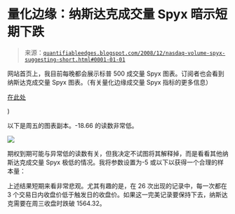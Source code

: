 <!--yml

分类：未分类

日期：2024-05-18 13:31:29

-->

# 量化边缘：纳斯达克成交量 Spyx 暗示短期下跌

> 来源：[`quantifiableedges.blogspot.com/2008/12/nasdaq-volume-spyx-suggesting-short.html#0001-01-01`](http://quantifiableedges.blogspot.com/2008/12/nasdaq-volume-spyx-suggesting-short.html#0001-01-01)

网站首页上，我目前每晚都会展示标普 500 成交量 Spyx 图表。订阅者也会看到纳斯达克成交量 Spyx 图表。（有关量化边缘成交量 Spyx 指标的更多信息）

[在此处](http://quantifiableedges.blogspot.com/search/label/Spyx)

)

以下是周五的图表副本。-18.66 的读数非常低。

![](https://blogger.googleusercontent.com/img/b/R29vZ2xl/AVvXsEg661cFc14mVNBc3JdRyYbo0ICG7Iepv8sivmOBXTCPfaoM-6unUwfb4iDpw0utauecu4roScfePo7uSbIIuycIapShaF2FHazDlHSAXGCEoOj2qqv_x0m4t1B-iutvXX8G3HiJMXkKbSU/s1600-h/12chart.png)

期权到期可能与异常低的读数有关，但我决定不试图将其解释掉，而是看看其他纳斯达克成交量 Spyx 极低的情况。我将参数设置为-5 或以下以获得一个合理的样本量：

上述结果短期来看非常悲观。尤其有趣的是，在 26 次出现的记录中，每一次都在 3 个交易日内收盘价低于触发日的收盘价。如果这一完美记录要保持下去，纳斯达克需要在周三收盘时跌破 1564.32。

